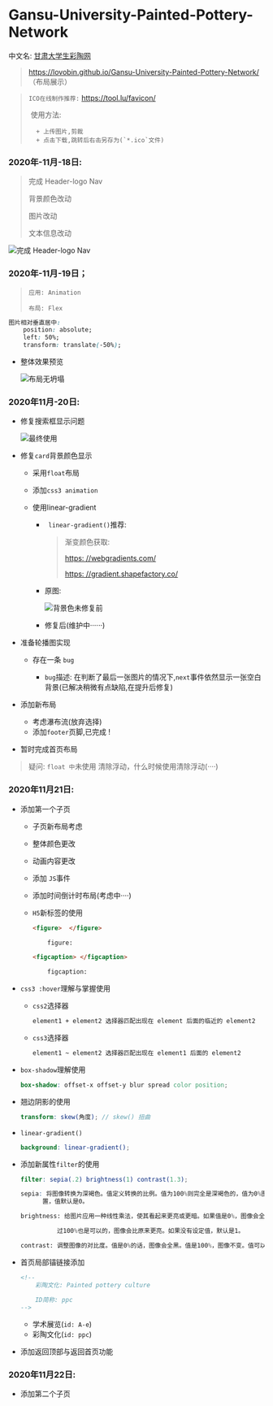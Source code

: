 # Gansu-University-Painted-Pottery-Network

中文名:  <a href="javascript:void(0)">甘肃大学生彩陶网</a>

>
>
><a href="https://lovobin.github.io/Gansu-University-Painted-Pottery-Network/index.html">https://lovobin.github.io/Gansu-University-Painted-Pottery-Network/ </a>  （布局展示）
>
>

>  `ICO在线制作推荐:` https://tool.lu/favicon/
>
> ​	使用方法:  
>
> 		+ 上传图片,剪裁
> 		+ 点击下载,跳转后右击另存为(`*.ico`文件)
>
>  

###  2020年-11月-18日:

> 
>
> 完成 Header-logo Nav
>
> 背景颜色改动
>
> 图片改动
>
> 文本信息改动
>
> 

![完成 Header-logo Nav](https://img-blog.csdnimg.cn/20201119015723538.gif#pic_center)



###  2020年-11月-19日；

> ```
> 应用: Animation
> 
> 布局: Flex
> 
> ```

```css
图片相对垂直居中:
    position: absolute;
    left: 50%;
    transform: translate(-50%);
```

+ 整体效果预览

  ![布局无坍塌](access/gif/2020-11-19.gif)



###  2020年11月-20日:

+ 修复搜索框显示问题

  ![最终使用](https://gitee.com/wang_hong_bin/pic-go-photos/raw/master/searchBtn.png)

+ 修复`card`背景颜色显示

  + 采用`float`布局

  + 添加`css3 animation`

  + 使用linear-gradient

    + ` linear-gradient()`推荐:

      
      
      > 渐变颜色获取:
      >
      > 
      >
      > <a href="https://webgradients.com/">https: //webgradients.com/</a>
      >
      > 
      >
      > <a href="https://gradient.shapefactory.co/">https: //gradient.shapefactory.co/</a>
      >
      > 
    
    + 原图:
    
      ![背景色未修复前](https://gitee.com/wang_hong_bin/pic-go-photos/raw/master/fixCard.png)
    
    + 修复后(维护中······)

+ 准备轮播图实现

  + 存在一条 `bug`

    + `bug`描述:  在判断了最后一张图片的情况下,`next`事件依然显示一张空白背景(已解决稍微有点缺陷,在提升后修复)

+ 添加新布局

  + 考虑瀑布流(放弃选择)
  + 添加`footer`页脚,已完成 !

+ 暂时完成首页布局



> 
>
> 疑问: `float 中`未使用 清除浮动，什么时候使用清除浮动(····)
>
> 



###  2020年11月21日:

+ 添加第一个子页

  + 子页新布局考虑

  + 整体颜色更改

  + 动画内容更改

  + 添加 `JS`事件

  + 添加时间倒计时布局(考虑中····)

  + `H5`新标签的使用

    ```html
    <figure>  </figure>
    
    	figure:
    
    <figcaption> </figcaption>
    
    	figcaption:
    ```

+ `css3 :hover`理解与掌握使用

  + `css2`选择器

    ```html
    element1 + element2 选择器匹配出现在 element 后面的临近的 element2
    ```

  + `css3`选择器

    ```html
    element1 ~ element2 选择器匹配出现在 element1 后面的 element2
    ```

+ `box-shadow`理解使用

  ```scss
  box-shadow: offset-x offset-y blur spread color position;
  ```

+ 翘边阴影的使用

  ```scss
  transform: skew(角度); // skew() 扭曲
  ```

+ `linear-gradient()`

  ```scss
  background: linear-gradient();
  ```

+ 添加新属性`filter`的使用

  ```scss
  filter: sepia(.2) brightness(1) contrast(1.3);
  
  sepia: 将图像转换为深褐色。值定义转换的比例。值为100%则完全是深褐色的，值为0%图像无变化。值在0%到100%之间，则是效果的线性乘子。若未设	
  		置，值默认是0。
  
  brightness: 给图片应用一种线性乘法，使其看起来更亮或更暗。如果值是0%，图像会全黑。值是100%，则图像无变化。其他的值对应线性乘数效果。值超
  
  			过100%也是可以的，图像会比原来更亮。如果没有设定值，默认是1。
  
  contrast: 调整图像的对比度。值是0%的话，图像会全黑。值是100%，图像不变。值可以超过100%，意味着会运用更低的对比。若没有设置值，默认是1。
  ```

+ 首页局部锚链接添加

  ```HTML
  <!-- 
      彩陶文化: Painted pottery culture
      
      ID简称: ppc
  -->
  ```

  + 学术展览(`id: A-e`)
  + 彩陶文化(`id: ppc`)

+ 添加返回顶部与返回首页功能

  

###  2020年11月22日:

+ 添加第二个子页





